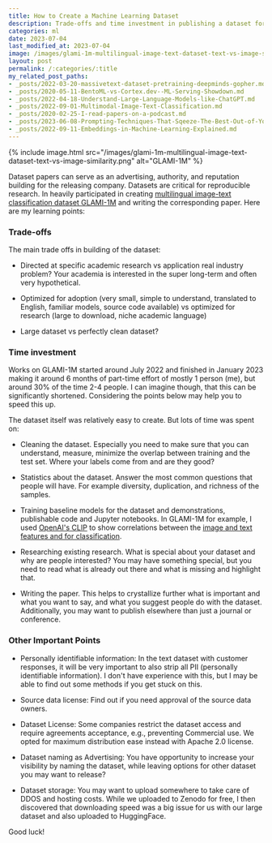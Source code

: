 ```yaml
---
title: How to Create a Machine Learning Dataset
description: Trade-offs and time investment in publishing a dataset for reproducible research and advertising.
categories: ml
date: 2023-07-04
last_modified_at: 2023-07-04
image: /images/glami-1m-multilingual-image-text-dataset-text-vs-image-similarity.png
layout: post
permalink: /:categories/:title
my_related_post_paths:
- _posts/2022-03-20-massivetext-dataset-pretraining-deepminds-gopher.md
- _posts/2020-05-11-BentoML-vs-Cortex.dev--ML-Serving-Showdown.md
- _posts/2022-04-18-Understand-Large-Language-Models-like-ChatGPT.md
- _posts/2022-09-01-Multimodal-Image-Text-Classification.md
- _posts/2020-02-25-I-read-papers-on-a-podcast.md
- _posts/2023-06-08-Prompting-Techniques-That-Sqeeze-The-Best-Out-of-Your-LLM.md
- _posts/2022-09-11-Embeddings-in-Machine-Learning-Explained.md
---
```


{% include image.html src="/images/glami-1m-multilingual-image-text-dataset-text-vs-image-similarity.png" alt="GLAMI-1M" %}

Dataset papers can serve as an advertising, authority, and reputation building for the releasing company.
Datasets are critical for reproducible research.
In heavily participated in creating [multilingual image-text classification dataset GLAMI-1M](https://github.com/glami/glami-1m) and writing the corresponding paper.
Here are my learning points:


### Trade-offs
The main trade offs in building of the dataset:

- Directed at specific academic research vs application real industry problem? Your academia is interested in the super long-term and often very hypothetical.

- Optimized for adoption (very small, simple to understand, translated to English, familiar models, source code available) vs optimized for research (large to download, niche academic language)

- Large dataset vs perfectly clean dataset?


### Time investment

Works on GLAMI-1M started around July 2022 and finished in January 2023 making it around 6 months of part-time effort of mostly 1 person (me), but around 30% of the time 2-4 people. I can imagine though, that this can be significantly shortened.
Considering the points below may help you to speed this up.

The dataset itself was relatively easy to create. But lots of time was spent on:

- Cleaning the dataset. Especially you need to make sure that you can understand, measure, minimize the overlap between training and the test set. Where your labels come from and are they good?

- Statistics about the dataset. Answer the most common questions that people will have. For example diversity, duplication, and richness of the samples.

- Training baseline models for the dataset and demonstrations, publishable code and Jupyter notebooks. In GLAMI-1M for example, I used [OpenAI's CLIP](/ml/OpenAIs-Image-Text-Model-CLIP) to show correlations between the [image and text features and for classification](/ml/Multimodal-Image-Text-Classification).

- Researching existing research. What is special about your dataset and why are people interested? You may have something special, but you need to read what is already out there and what is missing and highlight that.

- Writing the paper. This helps to crystallize further what is important and what you want to say, and what you suggest people do with the dataset. Additionally, you may want to publish elsewhere than just a journal or conference.



### Other Important Points

- Personally identifiable information: In the text dataset with customer responses, it will be very important to also strip all PII (personally identifiable information). I don't have experience with this, but I may be able to find out some methods if you get stuck on this.

- Source data license: Find out if you need approval of the source data owners.

- Dataset License: Some companies restrict the dataset access and require agreements acceptance, e.g., preventing Commercial use. We opted for maximum distribution ease instead with Apache 2.0 license.

- Dataset naming as Advertising: You have opportunity to increase your visibility by naming the dataset, while leaving options for other dataset you may want to release?

- Dataset storage: You may want to upload somewhere to take care of DDOS and hosting costs. While we uploaded to Zenodo for free, I then discovered that downloading speed was a big issue for us with our large dataset and also uploaded to HuggingFace.



Good luck!